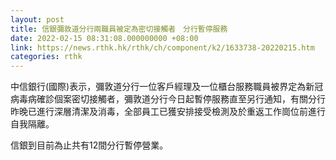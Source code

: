 ```yaml
---
layout: post
title: 信銀彌敦道分行兩職員被定為密切接觸者　分行暫停服務
date: 2022-02-15 08:31:08.000000000 +08:00
link: https://news.rthk.hk/rthk/ch/component/k2/1633738-20220215.htm
categories: rthk
---
```


中信銀行(國際)表示，彌敦道分行一位客戶經理及一位櫃台服務職員被界定為新冠病毒病確診個案密切接觸者，彌敦道分行今日起暫停服務直至另行通知，有關分行昨晚已進行深層清潔及消毒，全部員工已獲安排接受檢測及於重返工作崗位前進行自我隔離。

信銀到目前為止共有12間分行暫停營業。
